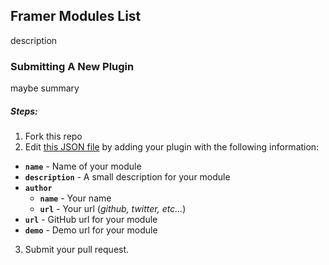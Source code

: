 ## Framer Modules List

description


### Submitting A New Plugin

maybe summary

##### Steps:
1. Fork this repo
2. Edit [this JSON file](https://github.com/interacthings/framer-modules-list/blob/master/modules.json) by adding your plugin with the following information:
  - **`name`** - Name of your module
  - **`description`** - A small description for your module
  - **`author`**
    - **`name`** - Your name
    - **`url`** - Your url (*github, twitter, etc...*)
  - **`url`** - GitHub url for your module
  - **`demo`** - Demo url for your module
3. Submit your pull request.
